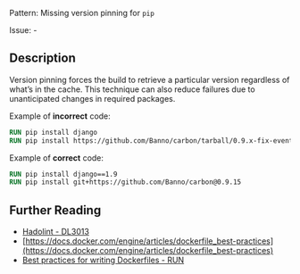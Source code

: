 Pattern: Missing version pinning for `pip`

Issue: -

## Description

Version pinning forces the build to retrieve a particular version regardless of what’s in the cache. This technique can also reduce failures due to unanticipated changes in required packages.

Example of **incorrect** code:

```dockerfile
RUN pip install django
RUN pip install https://github.com/Banno/carbon/tarball/0.9.x-fix-events-callback
```

Example of **correct** code:

```dockerfile
RUN pip install django==1.9
RUN pip install git+https://github.com/Banno/carbon@0.9.15
```

## Further Reading

* [Hadolint - DL3013](https://github.com/hadolint/hadolint/wiki/DL3013)
* [https://docs.docker.com/engine/articles/dockerfile_best-practices](https://docs.docker.com/engine/articles/dockerfile_best-practices)
* [Best practices for writing Dockerfiles - RUN](https://docs.docker.com/develop/develop-images/dockerfile_best-practices/#run)